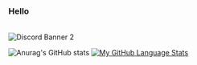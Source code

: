 ### Hello 
<br/>

<img src="https://discordapp.com/api/guilds/[840999349504835584]/widget.png?style=banner2" alt="Discord Banner 2"/>

<br/>

![Anurag's GitHub stats](https://github-readme-stats.vercel.app/api?username=Lagendking&show_icons=true&theme=dark&hide_rank=true&hide_title=true) [![My GitHub Language Stats](https://github-readme-stats.vercel.app/api/top-langs/?username=Lagendking&langs_count=5&theme=dark&hide_title=true&exclude_repo=thing)]()

<br/>

<!--
**Lagendking/Lagendking** is a ✨ _special_ ✨ repository because its `README.md` (this file) appears on your GitHub profile.

Here are some ideas to get you started:

- 🔭 I’m currently working on ...
- 🌱 I’m currently learning ...
- 👯 I’m looking to collaborate on ...
- 🤔 I’m looking for help with ...
- 💬 Ask me about ...
- 📫 How to reach me: ...
- 😄 Pronouns: ...
- ⚡ Fun fact: ...
-->
